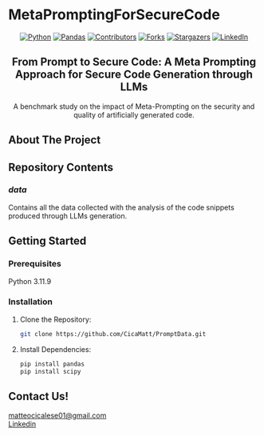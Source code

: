 # MetaPromptingForSecureCode

<div align="center">

[![Python][python-shield]][python-url]
[![Pandas][pandas-shield]][pandas-url]
[![Contributors][contributors-shield]][contributors-url]
[![Forks][forks-shield]][forks-url]
[![Stargazers][stars-shield]][stars-url]
[![LinkedIn][linkedin-shield]][linkedin-url]


  <h2 align="center">From Prompt to Secure Code: A Meta Prompting Approach for Secure Code Generation through LLMs</h2>

  <p align="center">
    A benchmark study on the impact of Meta-Prompting on the security and quality of artificially generated code.
  </p>
</div>

## About The Project

## Repository Contents
### _data_ 
Contains all the data collected with the analysis of the code snippets produced through LLMs generation.



## Getting Started

### Prerequisites
Python 3.11.9

### Installation

1. Clone the Repository:
   ```sh
   git clone https://github.com/CicaMatt/PromptData.git
   ```
2. Install Dependencies:
   ```sh
   pip install pandas
   pip install scipy
   ```
   
## Contact Us!
matteocicalese01@gmail.com
<br>
[Linkedin](https://www.linkedin.com/in/cicamatt/)



[python-shield]: https://img.shields.io/badge/python-3670A0?style=for-the-badge&logo=python&logoColor=ffdd54
[python-url]: https://www.python.org/
[pandas-shield]: https://img.shields.io/badge/pandas-150458?style=for-the-badge&logo=pandas&logoColor=white
[pandas-url]: https://pandas.pydata.org/
[contributors-shield]: https://img.shields.io/github/contributors/alfcan/drama.svg?style=for-the-badge
[contributors-url]: https://github.com/alfcan/drama/graphs/contributors
[forks-shield]: https://img.shields.io/github/forks/alfcan/drama.svg?style=for-the-badge
[forks-url]: https://github.com/alfcan/drama/network/members
[stars-shield]: https://img.shields.io/github/stars/alfcan/drama.svg?style=for-the-badge
[stars-url]: https://github.com/alfcan/drama/stargazers
[linkedin-shield]: https://img.shields.io/badge/-LinkedIn-black.svg?style=for-the-badge&logo=linkedin&colorB=555
[linkedin-url]: https://www.linkedin.com/in/cicamatt/
